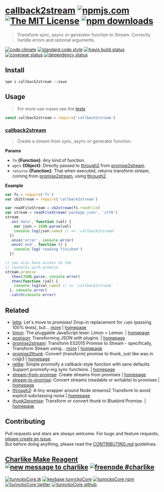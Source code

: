 # [callback2stream][author-www-url] [![npmjs.com][npmjs-img]][npmjs-url] [![The MIT License][license-img]][license-url] [![npm downloads][downloads-img]][downloads-url] 

> Transform sync, async or generator function to Stream. Correctly handle errors and optional arguments.

[![code climate][codeclimate-img]][codeclimate-url] [![standard code style][standard-img]][standard-url] [![travis build status][travis-img]][travis-url] [![coverage status][coveralls-img]][coveralls-url] [![dependency status][david-img]][david-url]

## Install
```
npm i callback2stream --save
```

## Usage
> For more use-cases see the [tests](./test.js)

```js
const callback2stream = require('callback2stream')
```

### [callback2stream](index.js#L50)
> Create a stream from sync, async or generator function.

**Params**

* `fn` **{Function}**: Any kind of function.    
* `opts` **{Object}**: Directly passed to [through2][] from [promise2stream][].    
* `returns` **{Function}**: That when executed, returns transform stream, coming from [promise2stream][], using [through2][].  

**Example**

```js
var fs = require('fs')
var cb2stream = require('callback2stream')

var readFileStream = cb2stream(fs.readFile)
var stream = readFileStream('package.json', 'utf8')
stream
  .on('data', function (val) {
    var json = JSON.parse(val)
    console.log(json.name) // => 'callback2stream'
  })
  .once('error', console.error)
  .once('end', function () {
    console.log('reading finished')
  })

// you also have access to the
// contents with promise
stream.promise
  .then(JSON.parse, console.error)
  .then(function (val) {
    console.log(val.name) // => 'callback2stream'
  }, console.error)
  .catch(console.error)
```

## Related
* [letta](https://www.npmjs.com/package/letta): Let's move to promises! Drop-in replacement for `co@4` (passing 100% tests), but… [more](https://www.npmjs.com/package/letta) | [homepage](https://github.com/hybridables/letta)
* [limon](https://www.npmjs.com/package/limon): The pluggable JavaScript lexer. Limon = Lemon. | [homepage](https://github.com/limonjs/limon)
* [postjson](https://www.npmjs.com/package/postjson): Transforming JSON with plugins. | [homepage](https://github.com/postjson/postjson)
* [promise2stream](https://www.npmjs.com/package/promise2stream): Transform ES2015 Promise to Stream - specifically, Transform Stream using… [more](https://www.npmjs.com/package/promise2stream) | [homepage](https://github.com/hybridables/promise2stream)
* [promise2thunk](https://www.npmjs.com/package/promise2thunk): Convert (transform) promise to thunk, just like was in co@3 | [homepage](https://github.com/tunnckocore/promise2thunk)
* [relike](https://www.npmjs.com/package/relike): Simple promisify a callback-style function with sane defaults. Support promisify-ing sync functions. | [homepage](https://github.com/hybridables/relike)
* [stream-from-promise](https://www.npmjs.com/package/stream-from-promise): Create streams from promises | [homepage](https://github.com/schnittstabil/stream-from-promise)
* [stream-to-promise](https://www.npmjs.com/package/stream-to-promise): Convert streams (readable or writable) to promises | [homepage](https://github.com/bendrucker/stream-to-promise)
* [through2](https://www.npmjs.com/package/through2): A tiny wrapper around Node streams2 Transform to avoid explicit subclassing noise | [homepage](https://github.com/rvagg/through2)
* [thunk2promise](https://www.npmjs.com/package/thunk2promise): Transform or convert thunk to Bluebird Promise. | [homepage](https://github.com/tunnckocore/thunk2promise)

## Contributing
Pull requests and stars are always welcome. For bugs and feature requests, [please create an issue](https://github.com/hybridables/callback2stream/issues/new).  
But before doing anything, please read the [CONTRIBUTING.md](./CONTRIBUTING.md) guidelines.

## [Charlike Make Reagent](http://j.mp/1stW47C) [![new message to charlike][new-message-img]][new-message-url] [![freenode #charlike][freenode-img]][freenode-url]

[![tunnckoCore.tk][author-www-img]][author-www-url] [![keybase tunnckoCore][keybase-img]][keybase-url] [![tunnckoCore npm][author-npm-img]][author-npm-url] [![tunnckoCore twitter][author-twitter-img]][author-twitter-url] [![tunnckoCore github][author-github-img]][author-github-url]

[promise2stream]: https://github.com/hybridables/promise2stream
[through2]: https://github.com/rvagg/through2

[npmjs-url]: https://www.npmjs.com/package/callback2stream
[npmjs-img]: https://img.shields.io/npm/v/callback2stream.svg?label=callback2stream

[license-url]: https://github.com/hybridables/callback2stream/blob/master/LICENSE
[license-img]: https://img.shields.io/npm/l/callback2stream.svg

[downloads-url]: https://www.npmjs.com/package/callback2stream
[downloads-img]: https://img.shields.io/npm/dm/callback2stream.svg

[codeclimate-url]: https://codeclimate.com/github/hybridables/callback2stream
[codeclimate-img]: https://img.shields.io/codeclimate/github/hybridables/callback2stream.svg

[travis-url]: https://travis-ci.org/hybridables/callback2stream
[travis-img]: https://img.shields.io/travis/hybridables/callback2stream/master.svg

[coveralls-url]: https://coveralls.io/r/hybridables/callback2stream
[coveralls-img]: https://img.shields.io/coveralls/hybridables/callback2stream.svg

[david-url]: https://david-dm.org/hybridables/callback2stream
[david-img]: https://img.shields.io/david/hybridables/callback2stream.svg

[standard-url]: https://github.com/feross/standard
[standard-img]: https://img.shields.io/badge/code%20style-standard-brightgreen.svg

[author-www-url]: http://www.tunnckocore.tk
[author-www-img]: https://img.shields.io/badge/www-tunnckocore.tk-fe7d37.svg

[keybase-url]: https://keybase.io/tunnckocore
[keybase-img]: https://img.shields.io/badge/keybase-tunnckocore-8a7967.svg

[author-npm-url]: https://www.npmjs.com/~tunnckocore
[author-npm-img]: https://img.shields.io/badge/npm-~tunnckocore-cb3837.svg

[author-twitter-url]: https://twitter.com/tunnckoCore
[author-twitter-img]: https://img.shields.io/badge/twitter-@tunnckoCore-55acee.svg

[author-github-url]: https://github.com/tunnckoCore
[author-github-img]: https://img.shields.io/badge/github-@tunnckoCore-4183c4.svg

[freenode-url]: http://webchat.freenode.net/?channels=charlike
[freenode-img]: https://img.shields.io/badge/freenode-%23charlike-5654a4.svg

[new-message-url]: https://github.com/tunnckoCore/ama
[new-message-img]: https://img.shields.io/badge/ask%20me-anything-green.svg